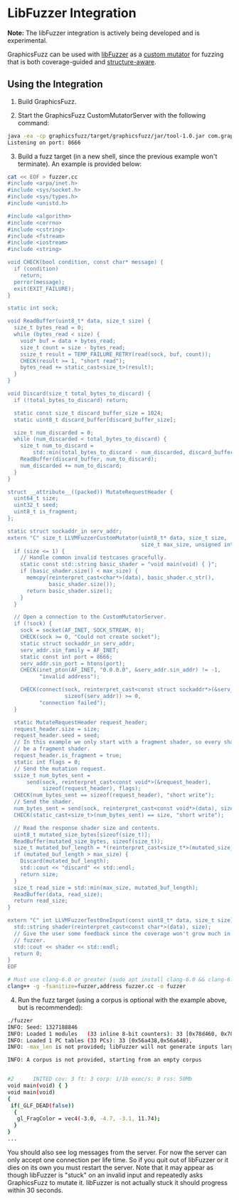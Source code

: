 # LibFuzzer Integration

**Note:** The libFuzzer integration is actively being developed and is
experimental.

GraphicsFuzz can be used with [libFuzzer](http://llvm.org/docs/LibFuzzer.html)
as a [custom mutator](https://cs.chromium.org/chromium/src/third_party/libFuzzer/src/FuzzerInterface.h)
for fuzzing that is both coverage-guided and [structure-aware](https://github.com/google/fuzzer-test-suite/blob/master/tutorial/structure-aware-fuzzing.md).

## Using the Integration

1. Build GraphicsFuzz.

2. Start the GraphicsFuzz CustomMutatorServer with the following command:

```bash
java -ea -cp graphicsfuzz/target/graphicsfuzz/jar/tool-1.0.jar com.graphicsfuzz.generator.tool.CustomMutatorServer
Listening on port: 8666
```

3. Build a fuzz target (in a new shell, since the previous example won't
   terminate). An example is provided below:

```bash
cat << EOF > fuzzer.cc
#include <arpa/inet.h>
#include <sys/socket.h>
#include <sys/types.h>
#include <unistd.h>

#include <algorithm>
#include <cerrno>
#include <cstring>
#include <fstream>
#include <iostream>
#include <string>

void CHECK(bool condition, const char* message) {
  if (condition)
    return;
  perror(message);
  exit(EXIT_FAILURE);
}

static int sock;

void ReadBuffer(uint8_t* data, size_t size) {
  size_t bytes_read = 0;
  while (bytes_read < size) {
    void* buf = data + bytes_read;
    size_t count = size - bytes_read;
    ssize_t result = TEMP_FAILURE_RETRY(read(sock, buf, count));
    CHECK(result >= 1, "short read");
    bytes_read += static_cast<size_t>(result);
  }
}

void Discard(size_t total_bytes_to_discard) {
  if (!total_bytes_to_discard) return;

  static const size_t discard_buffer_size = 1024;
  static uint8_t discard_buffer[discard_buffer_size];

  size_t num_discarded = 0;
  while (num_discarded < total_bytes_to_discard) {
    size_t num_to_discard =
        std::min(total_bytes_to_discard - num_discarded, discard_buffer_size);
    ReadBuffer(discard_buffer, num_to_discard);
    num_discarded += num_to_discard;
  }
}

struct __attribute__((packed)) MutateRequestHeader {
  uint64_t size;
  uint32_t seed;
  uint8_t is_fragment;
};

static struct sockaddr_in serv_addr;
extern "C" size_t LLVMFuzzerCustomMutator(uint8_t* data, size_t size,
                                          size_t max_size, unsigned int seed) {
  if (size <= 1) {
    // Handle common invalid testcases gracefully.
    static const std::string basic_shader = "void main(void) { }";
    if (basic_shader.size() < max_size) {
      memcpy(reinterpret_cast<char*>(data), basic_shader.c_str(),
             basic_shader.size());
      return basic_shader.size();
    }
  }

  // Open a connection to the CustomMutatorServer.
  if (!sock) {
    sock = socket(AF_INET, SOCK_STREAM, 0);
    CHECK(sock >= 0, "Could not create socket");
    static struct sockaddr_in serv_addr;
    serv_addr.sin_family = AF_INET;
    static const int port = 8666;
    serv_addr.sin_port = htons(port);
    CHECK(inet_pton(AF_INET, "0.0.0.0", &serv_addr.sin_addr) != -1,
          "invalid address");

    CHECK(connect(sock, reinterpret_cast<const struct sockaddr*>(&serv_addr),
                  sizeof(serv_addr)) >= 0,
          "connection failed");
  }

  static MutateRequestHeader request_header;
  request_header.size = size;
  request_header.seed = seed;
  // In this example we only start with a fragment shader, so every shader must
  // be a fragment shader.
  request_header.is_fragment = true;
  static int flags = 0;
  // Send the mutation request.
  ssize_t num_bytes_sent =
      send(sock, reinterpret_cast<const void*>(&request_header),
           sizeof(request_header), flags);
  CHECK(num_bytes_sent == sizeof(request_header), "short write");
  // Send the shader.
  num_bytes_sent = send(sock, reinterpret_cast<const void*>(data), size, flags);
  CHECK(static_cast<size_t>(num_bytes_sent) == size, "short write");

  // Read the response shader size and contents.
  uint8_t mutated_size_bytes[sizeof(size_t)];
  ReadBuffer(mutated_size_bytes, sizeof(size_t));
  size_t mutated_buf_length = *(reinterpret_cast<size_t*>(mutated_size_bytes));
  if (mutated_buf_length > max_size) {
    Discard(mutated_buf_length);
    std::cout << "discard" << std::endl;
    return size;
  }
  size_t read_size = std::min(max_size, mutated_buf_length);
  ReadBuffer(data, read_size);
  return read_size;
}

extern "C" int LLVMFuzzerTestOneInput(const uint8_t* data, size_t size) {
  std::string shader(reinterpret_cast<const char*>(data), size);
  // Give the user some feedback since the coverage won't grow much in an empty
  // fuzzer.
  std::cout << shader << std::endl;
  return 0;
}
EOF

# Must use clang-6.0 or greater (sudo apt install clang-6.0 && clang-6.0 -fsanitize=fuzzer...).
clang++ -g -fsanitize=fuzzer,address fuzzer.cc -o fuzzer
```

4. Run the fuzz target (using a corpus is optional with the example above, but
   is recommended):

```bash
./fuzzer
INFO: Seed: 1327188846
INFO: Loaded 1 modules   (33 inline 8-bit counters): 33 [0x78d460, 0x78d481),
INFO: Loaded 1 PC tables (33 PCs): 33 [0x56a438,0x56a648),
INFO: -max_len is not provided; libFuzzer will not generate inputs larger than 4096 bytes

INFO: A corpus is not provided, starting from an empty corpus


#2      INITED cov: 3 ft: 3 corp: 1/1b exec/s: 0 rss: 50Mb
void main(void) { }
void main(void)
{
 if(_GLF_DEAD(false))
  {
   gl_FragColor = vec4(-3.0, -4.7, -3.1, 11.74);
  }
}
...
```

You should also see log messages from the server.
For now the server can only accept one connection per life time. So if you quit
out of libFuzzer or it dies on its own you must restart the server.
Note that it may appear as though libFuzzer is "stuck" on an invalid input and
repeatedly asks GraphicsFuzz to mutate it. libFuzzer is not actually stuck it
should progress within 30 seconds.
